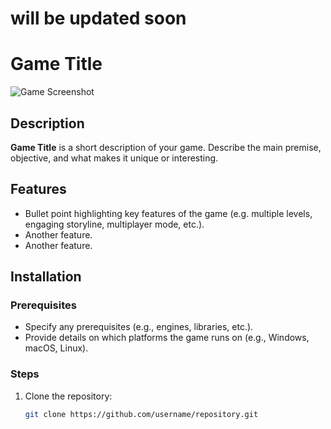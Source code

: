 # will be updated soon

# Game Title

![Game Screenshot](url_to_your_game_screenshot.jpg)

## Description

**Game Title** is a short description of your game. Describe the main premise, objective, and what makes it unique or interesting. 

## Features

- Bullet point highlighting key features of the game (e.g. multiple levels, engaging storyline, multiplayer mode, etc.).
- Another feature.
- Another feature.

## Installation

### Prerequisites

- Specify any prerequisites (e.g., engines, libraries, etc.).
- Provide details on which platforms the game runs on (e.g., Windows, macOS, Linux).

### Steps

1. Clone the repository:
   ```bash
   git clone https://github.com/username/repository.git